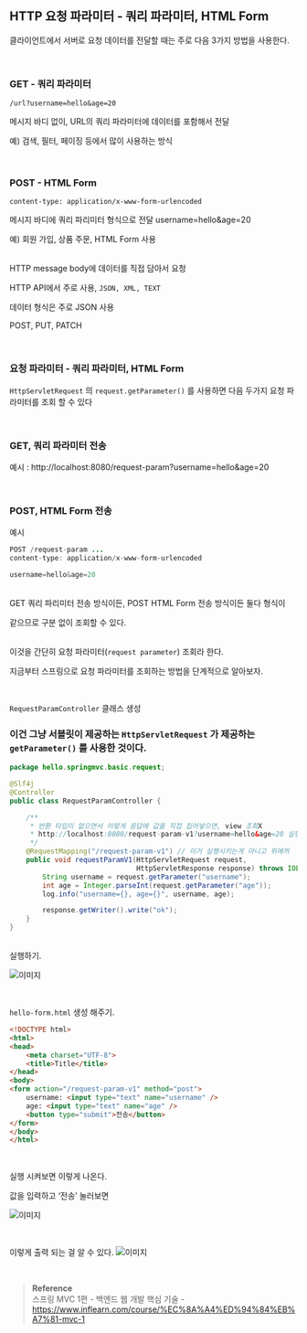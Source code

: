 ## HTTP 요청 파라미터 - 쿼리 파라미터, HTML Form


클라이언트에서 서버로 요청 데이터를 전달할 때는 주로 다음 3가지 방법을 사용한다.

<br/>

### GET - 쿼리 파라미터

`/url?username=hello&age=20`

메시지 바디 없이, URL의 쿼리 파라미터에 데이터를 포함해서 전달

예) 검색, 필터, 페이징 등에서 많이 사용하는 방식

<br/>

### POST - HTML Form

`content-type: application/x-www-form-urlencoded`

메시지 바디에 쿼리 파리미터 형식으로 전달 username=hello&age=20

예) 회원 가입, 상품 주문, HTML Form 사용

<br/>HTTP message body에 데이터를 직접 담아서 요청

HTTP API에서 주로 사용, `JSON, XML, TEXT`

데이터 형식은 주로 JSON 사용

POST, PUT, PATCH

<br/>

### 요청 파라미터 - 쿼리 파라미터, HTML Form

`HttpServletRequest` 의 `request.getParameter()` 를 사용하면 다음 두가지 요청 파라미터를 조회 할 수 있다

<br/>

### GET, 쿼리 파라미터 전송

예시 : http://localhost:8080/request-param?username=hello&age=20

<br/>

### POST, HTML Form 전송

예시

```java
POST /request-param ...
content-type: application/x-www-form-urlencoded

username=hello&age=20
```

<br/>GET 쿼리 파리미터 전송 방식이든, POST HTML Form 전송 방식이든 둘다 형식이 

같으므로 구분 없이 조회할 수 있다.

<br/>이것을 간단히 요청 파라미터(`request parameter`) 조회라 한다.

지금부터 스프링으로 요청 파라미터를 조회하는 방법을 단계적으로 알아보자.

<br/>

`RequestParamController` 클래스 생성

### 이건 그냥 서블릿이 제공하는 `HttpServletRequest` 가 제공하는 `getParameter()` 를 사용한 것이다.

```java
package hello.springmvc.basic.request;

@Slf4j
@Controller
public class RequestParamController {

    /**
     * 반환 타입이 없으면서 이렇게 응답에 값을 직접 집어넣으면, view 조회X
     * http://localhost:8080/request-param-v1?username=hello&age=20 실행 시켜보자.
     */
    @RequestMapping("/request-param-v1") // 이거 실행시키는게 아니고 위에꺼
    public void requestParamV1(HttpServletRequest request,
                               HttpServletResponse response) throws IOException {
        String username = request.getParameter("username");
        int age = Integer.parseInt(request.getParameter("age"));
        log.info("username={}, age={}", username, age);

        response.getWriter().write("ok");
    }
}
```

<br/>실행하기.

![이미지](/programming/img/서50.PNG)

<br/>

`hello-form.html` 생성 해주기.

```html
<!DOCTYPE html>
<html>
<head>
    <meta charset="UTF-8">
    <title>Title</title>
</head>
<body>
<form action="/request-param-v1" method="post">
    username: <input type="text" name="username" />
    age: <input type="text" name="age" />
    <button type="submit">전송</button>
</form>
</body>
</html>
```

<br/>

실행 시켜보면 이렇게 나온다.

값을 입력하고 ‘전송’ 눌러보면 

![이미지](/programming/img/서51.PNG)

<br/>

이렇게 출력 되는 걸 알 수 있다.
![이미지](/programming/img/서52.PNG)


<br/>

>**Reference** <br/>스프링 MVC 1편 - 백엔드 웹 개발 핵심 기술 - https://www.inflearn.com/course/%EC%8A%A4%ED%94%84%EB%A7%81-mvc-1